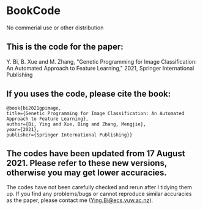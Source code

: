 # BookCode

No commerial use or other distribution



This is the code for the paper:
------
Y. Bi, B. Xue and M. Zhang, "Genetic Programming for Image Classification: An Automated Approach to Feature Learning," 2021, Springer International Publishing

If you uses the code, please cite the book:  <br />
----
    @book{bi2021gpimage,
	title={Genetic Programming for Image Classification: An Automated Approach to Feature Learning},
	author={Bi, Ying and Xue, Bing and Zhang, Mengjie},
	year={2021},
	publisher={Springer International Publishing}}
	
The codes have been updated from 17 August 2021. Please refer to these new versions, otherwise you may get lower accuracies.
----
The codes have not been carefully checked and rerun after I tidying them up. If you find any problems/bugs or cannot reproduce similar accuracies as the paper, please contact me (Ying.Bi@ecs.vuw.ac.nz). 

